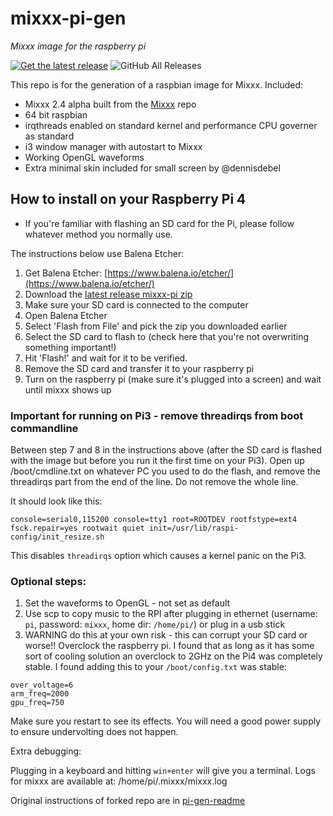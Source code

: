 # mixxx-pi-gen

_Mixxx image for the raspberry pi_

 [![Get the latest release](https://img.shields.io/github/release-date/fayaaz/mixxx-pi-gen)](https://github.com/fayaaz/mixxx-pi-gen/releases/latest)
![GitHub All Releases](https://img.shields.io/github/downloads/fayaaz/mixxx-pi-gen/total)

This repo is for the generation of a raspbian image for Mixxx.
Included:
- Mixxx 2.4 alpha built from the [Mixxx](https://mixxx.org) repo
- 64 bit raspbian
- irqthreads enabled on standard kernel and performance CPU governer as standard
- i3 window manager with autostart to Mixxx
- Working OpenGL waveforms
- Extra minimal skin included for small screen by @dennisdebel

## How to install on your Raspberry Pi 4

- If you're familiar with flashing an SD card for the Pi, please follow whatever method you normally use. 

The instructions below use Balena Etcher:

1. Get Balena Etcher: [https://www.balena.io/etcher/](https://www.balena.io/etcher/)
2. Download the [latest release mixxx-pi zip](https://github.com/fayaaz/mixxx-pi-gen/releases/latest)
3. Make sure your SD card is connected to the computer
4. Open Balena Etcher
5. Select 'Flash from File' and pick the zip you downloaded earlier
6. Select the SD card to flash to (check here that you're not overwriting something important!)
7. Hit 'Flash!' and wait for it to be verified.
8. Remove the SD card and transfer it to your raspberry pi
9. Turn on the raspberry pi (make sure it's plugged into a screen) and wait until mixxx shows up

### Important for running on Pi3 - remove threadirqs from boot commandline
Between step 7 and 8 in the instructions above (after the SD card is flashed with the image but before you run it the first time on your Pi3). Open up /boot/cmdline.txt on whatever PC you used to do the flash, and remove the threadirqs part from the end of the line. Do not remove the whole line.

It should look like this:
```
console=serial0,115200 console=tty1 root=ROOTDEV rootfstype=ext4 fsck.repair=yes rootwait quiet init=/usr/lib/raspi-config/init_resize.sh
```

This disables `threadirqs` option which causes a kernel panic on the Pi3.

### Optional steps:

1. Set the waveforms to OpenGL - not set as default
2. Use scp to copy music to the RPI after plugging in ethernet (username: `pi`, password: `mixxx`, home dir: `/home/pi/`) or plug in a usb stick
3. WARNING do this at your own risk - this can corrupt your SD card or worse!! 
Overclock the raspberry pi. I found that as long as it has some sort
of cooling solution an overclock to 2GHz on the Pi4 was completely stable. 
I found adding this to your `/boot/config.txt` was stable:

```
over_voltage=6
arm_freq=2000
gpu_freq=750
```

Make sure you restart to see its effects. You will need a good power supply to ensure undervolting does not happen.

Extra debugging:

Plugging in a keyboard and hitting `win+enter` will give you a terminal.
Logs for mixxx are available at: /home/pi/.mixxx/mixxx.log

Original instructions of forked repo are in [pi-gen-readme](pi-gen-readme.md)

